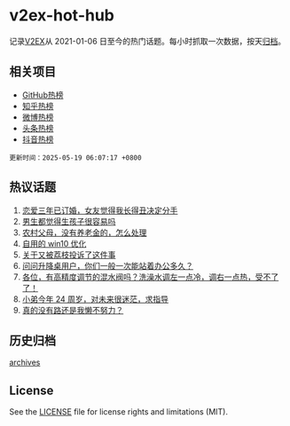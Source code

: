 # v2ex-hot-hub

 记录[V2EX](https://www.v2ex.com/)从 2021-01-06 日至今的热门话题。每小时抓取一次数据，按天[归档](archives)。
 
 ## 相关项目

- [GitHub热榜](https://github.com/it985/github-hot-hub)
- [知乎热榜](https://github.com/it985/zhihu-hot-hub)
- [微博热榜](https://github.com/it985/weibo-hot-hub)
- [头条热榜](https://github.com/it985/toutiao-hot-hub)
- [抖音热榜](https://github.com/it985/douyin-hot-hub)


 `更新时间：2025-05-19 06:07:17 +0800`

## 热议话题

1. [恋爱三年已订婚，女友觉得我长得丑决定分手](https://www.v2ex.com/t/1132490)
1. [男生都觉得生孩子很容易吗](https://www.v2ex.com/t/1132586)
1. [农村父母，没有养老金的，怎么处理](https://www.v2ex.com/t/1132521)
1. [自用的 win10 优化](https://www.v2ex.com/t/1132527)
1. [关于又被荔枝投诉了这件事](https://www.v2ex.com/t/1132500)
1. [问问升降桌用户，你们一般一次能站着办公多久？](https://www.v2ex.com/t/1132546)
1. [各位，有高精度调节的混水阀吗？洗澡水调左一点冷，调右一点热，受不了了！](https://www.v2ex.com/t/1132566)
1. [小弟今年 24 周岁，对未来很迷茫，求指导](https://www.v2ex.com/t/1132513)
1. [真的没有路还是我懒不努力？](https://www.v2ex.com/t/1132561)

## 历史归档

[archives](archives)

## License

See the [LICENSE](LICENSE) file for license rights and limitations (MIT).
